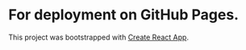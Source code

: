 # For deployment on GitHub Pages.

This project was bootstrapped with [Create React App](https://github.com/facebookincubator/create-react-app).
